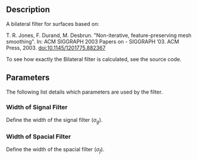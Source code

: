 ## Description

A bilateral filter for surfaces based on:

T. R. Jones, F. Durand, M. Desbrun. "Non-iterative, feature-preserving mesh smoothing". In: ACM SIGGRAPH 2003 Papers on - SIGGRAPH ’03. ACM Press, 2003.
<doi:10.1145/1201775.882367>

To see how exactly the Bilateral filter is calculated, see the source code.

## Parameters

The following list details which parameters are used by the filter.

### Width of Signal Filter

Define the width of the signal filter ($`\sigma_g`$).

### Width of Spacial Filter

Define the width of the spacial filter ($`\sigma_f`$).

